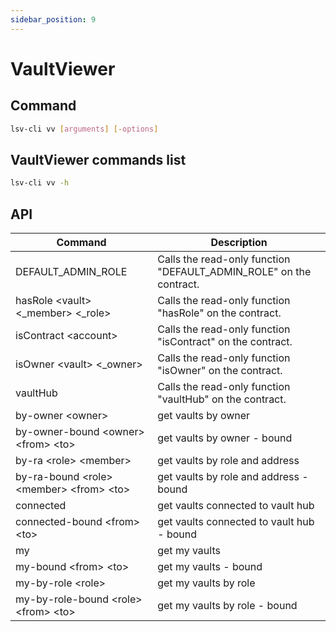 ```yaml
---
sidebar_position: 9
---
```


# VaultViewer

## Command

```bash
lsv-cli vv [arguments] [-options]
```

## VaultViewer commands list

```bash
lsv-cli vv -h
```

## API

| Command                                     | Description                                                        |
| ------------------------------------------- | ------------------------------------------------------------------ |
| DEFAULT_ADMIN_ROLE                          | Calls the read-only function "DEFAULT_ADMIN_ROLE" on the contract. |
| hasRole \<vault> \<\_member> \<\_role>      | Calls the read-only function "hasRole" on the contract.            |
| isContract \<account>                       | Calls the read-only function "isContract" on the contract.         |
| isOwner \<vault> \<\_owner>                 | Calls the read-only function "isOwner" on the contract.            |
| vaultHub                                    | Calls the read-only function "vaultHub" on the contract.           |
| by-owner \<owner>                           | get vaults by owner                                                |
| by-owner-bound \<owner> \<from> \<to>       | get vaults by owner - bound                                        |
| by-ra \<role> \<member>                     | get vaults by role and address                                     |
| by-ra-bound \<role> \<member> \<from> \<to> | get vaults by role and address - bound                             |
| connected                                   | get vaults connected to vault hub                                  |
| connected-bound \<from> \<to>               | get vaults connected to vault hub - bound                          |
| my                                          | get my vaults                                                      |
| my-bound \<from> \<to>                      | get my vaults - bound                                              |
| my-by-role \<role>                          | get my vaults by role                                              |
| my-by-role-bound \<role> \<from> \<to>      | get my vaults by role - bound                                      |
